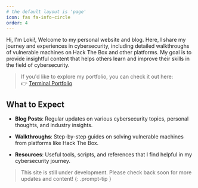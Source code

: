 ```yaml
---
# the default layout is 'page'
icon: fas fa-info-circle
order: 4
---
```


Hi, I'm Loki!,  Welcome to my personal website and blog. Here, I share my journey and experiences in cybersecurity, including detailed walkthroughs of vulnerable machines on Hack The Box and other platforms. My goal is to provide insightful content that helps others learn and improve their skills in the field of cybersecurity. 

> If you'd like to explore my portfolio, you can check it out here:  
 👉 <a href="https://mark34334.github.io/terminal-portfolio/" target="_blank" rel="noopener noreferrer">Terminal Portfolio</a>



## What to Expect 

* **Blog Posts**: Regular updates on various cybersecurity topics, personal thoughts, and industry insights. 

* **Walkthroughs**: Step-by-step guides on solving vulnerable machines from platforms like Hack The Box. 

* **Resources**: Useful tools, scripts, and references that I find helpful in my cybersecurity journey. 


> This site is still under development. Please check back soon for more updates and content! 
 {: .prompt-tip }